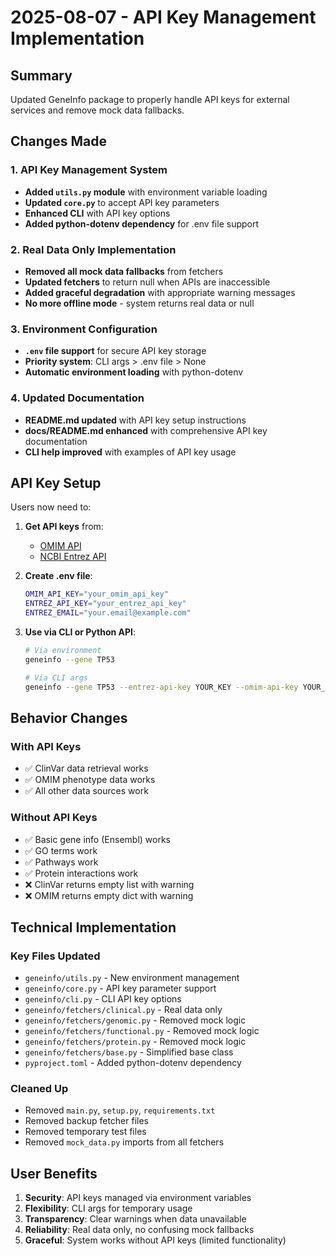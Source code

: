 # 2025-08-07 - API Key Management Implementation

## Summary

Updated GeneInfo package to properly handle API keys for external services and remove mock data fallbacks.

## Changes Made

### 1. API Key Management System
- **Added `utils.py` module** with environment variable loading
- **Updated `core.py`** to accept API key parameters
- **Enhanced CLI** with API key options
- **Added python-dotenv dependency** for .env file support

### 2. Real Data Only Implementation
- **Removed all mock data fallbacks** from fetchers
- **Updated fetchers** to return null when APIs are inaccessible
- **Added graceful degradation** with appropriate warning messages
- **No more offline mode** - system returns real data or null

### 3. Environment Configuration
- **`.env` file support** for secure API key storage
- **Priority system**: CLI args > .env file > None
- **Automatic environment loading** with python-dotenv

### 4. Updated Documentation
- **README.md updated** with API key setup instructions
- **docs/README.md enhanced** with comprehensive API key documentation
- **CLI help improved** with examples of API key usage

## API Key Setup

Users now need to:

1. **Get API keys** from:
   - [OMIM API](https://omim.org/api)
   - [NCBI Entrez API](https://ncbiinsights.ncbi.nlm.nih.gov/2017/11/02/new-api-keys-for-the-e-utilities/)

2. **Create .env file**:
   ```bash
   OMIM_API_KEY="your_omim_api_key"
   ENTREZ_API_KEY="your_entrez_api_key"
   ENTREZ_EMAIL="your.email@example.com"
   ```

3. **Use via CLI or Python API**:
   ```bash
   # Via environment
   geneinfo --gene TP53

   # Via CLI args
   geneinfo --gene TP53 --entrez-api-key YOUR_KEY --omim-api-key YOUR_KEY
   ```

## Behavior Changes

### With API Keys
- ✅ ClinVar data retrieval works
- ✅ OMIM phenotype data works
- ✅ All other data sources work

### Without API Keys
- ✅ Basic gene info (Ensembl) works
- ✅ GO terms work
- ✅ Pathways work
- ✅ Protein interactions work
- ❌ ClinVar returns empty list with warning
- ❌ OMIM returns empty dict with warning

## Technical Implementation

### Key Files Updated
- `geneinfo/utils.py` - New environment management
- `geneinfo/core.py` - API key parameter support
- `geneinfo/cli.py` - CLI API key options
- `geneinfo/fetchers/clinical.py` - Real data only
- `geneinfo/fetchers/genomic.py` - Removed mock logic
- `geneinfo/fetchers/functional.py` - Removed mock logic
- `geneinfo/fetchers/protein.py` - Removed mock logic
- `geneinfo/fetchers/base.py` - Simplified base class
- `pyproject.toml` - Added python-dotenv dependency

### Cleaned Up
- Removed `main.py`, `setup.py`, `requirements.txt`
- Removed backup fetcher files
- Removed temporary test files
- Removed `mock_data.py` imports from all fetchers

## User Benefits

1. **Security**: API keys managed via environment variables
2. **Flexibility**: CLI args for temporary usage
3. **Transparency**: Clear warnings when data unavailable
4. **Reliability**: Real data only, no confusing mock fallbacks
5. **Graceful**: System works without API keys (limited functionality)
